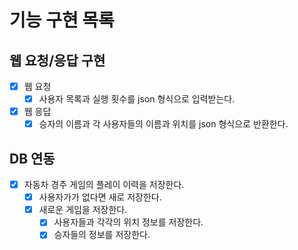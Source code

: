 # 기능 구현 목록

## 웹 요청/응답 구현

  - [x] 웹 요청
    - [x] 사용자 목록과 실행 횟수를 json 형식으로 입력받는다.
  - [x] 웹 응답
    - [x] 승자의 이름과 각 사용자들의 이름과 위치를 json 형식으로 반환한다.

## DB 연동

  - [x] 자동차 경주 게임의 플레이 이력을 저장한다.
    - [x] 사용자가가 없다면 새로 저장한다.
    - [x] 새로운 게임을 저장한다.
      - [x] 사용자들과 각각의 위치 정보를 저장한다.
      - [x] 승자들의 정보를 저장한다.
